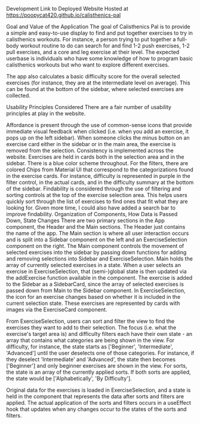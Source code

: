 Development
Link to Deployed Website
Hosted at https://poopycat420.github.io/calisthenics-pal

Goal and Value of the Application
The goal of Calisthenics Pal is to provide a simple and easy-to-use display to find and put together exercises to try in calisthenics workouts. For instance, a person trying to put together a full-body workout routine to do can search for and find 1-2 push exercises, 1-2 pull exercises, and a core and leg exercise at their level. The expected userbase is individuals who have some knowledge of how to program basic calisthenics workouts but who want to explore different exercises.

The app also calculates a basic difficulty score for the overall selected exercises (for instance, they are at the intermediate level on average). This can be found at the bottom of the sidebar, where selected exercises are collected.

Usability Principles Considered
There are a fair number of usability principles at play in the website.

Affordance is present through the use of common-sense icons that provide immediate visual feedback when clicked (i.e. when you add an exercise, it pops up on the left sidebar). When someone clicks the minus button on an exercise card either in the sidebar or in the main area, the exercise is removed from the selection.
Consistency is implemented across the website. Exercises are held in cards both in the selection area and in the sidebar. There is a blue color scheme throughout. For the filters, there are colored Chips from Material UI that correspond to the categorizations found in the exercise cards. For instance, difficulty is represented in purple in the filter control, in the actual cards, and in the difficulty summary at the bottom of the sidebar.
Findability is considered through the use of filtering and sorting controls at the top of the exercise selection area. This helps users quickly sort through the list of exercises to find ones that fit what they are looking for. Given more time, I could also have added a search bar to improve findability.
Organization of Components, How Data is Passed Down, State Changes
There are two primary sections in the App component, the Header and the Main sections. The Header just contains the name of the app. The Main section is where all user interaction occurs and is split into a Sidebar component on the left and an ExerciseSelection component on the right. The Main component controls the movement of selected exercises into the sidebar by passing down functions for adding and removing selections into Sidebar and ExerciseSelection. Main holds the array of currently selected exercises in a state. When a user selects an exercise in ExerciseSelection, that (semi-)global state is then updated via the addExercise function available in the component. The exercise is added to the Sidebar as a SidebarCard, since the array of selected exercises is passed down from Main to the Sidebar component. In ExerciseSelection, the icon for an exercise changes based on whether it is included in the current selection state. These exercises are represented by cards with images via the ExerciseCard component.

From ExerciseSelection, users can sort and filter the view to find the exercises they want to add to their selection. The focus (i.e. what the exercise's target area is) and difficulty filters each have their own state - an array that contains what categories are being shown in the view. For difficulty, for instance, the state starts as ['Beginner', 'Intermediate', 'Advanced'] until the user deselects one of those categories. For instance, if they deselect 'Intermediate' and 'Advanced', the state then becomes ['Beginner'] and only beginner exercises are shown in the view. For sorts, the state is an array of the currently applied sorts. If both sorts are applied, the state would be ['Alphabetically', 'By Difficulty'].

Original data for the exercises is loaded in ExerciseSelection, and a state is held in the component that represents the data after sorts and filters are applied. The actual application of the sorts and filters occurs in a useEffect hook that updates when any changes occur to the states of the sorts and filters.